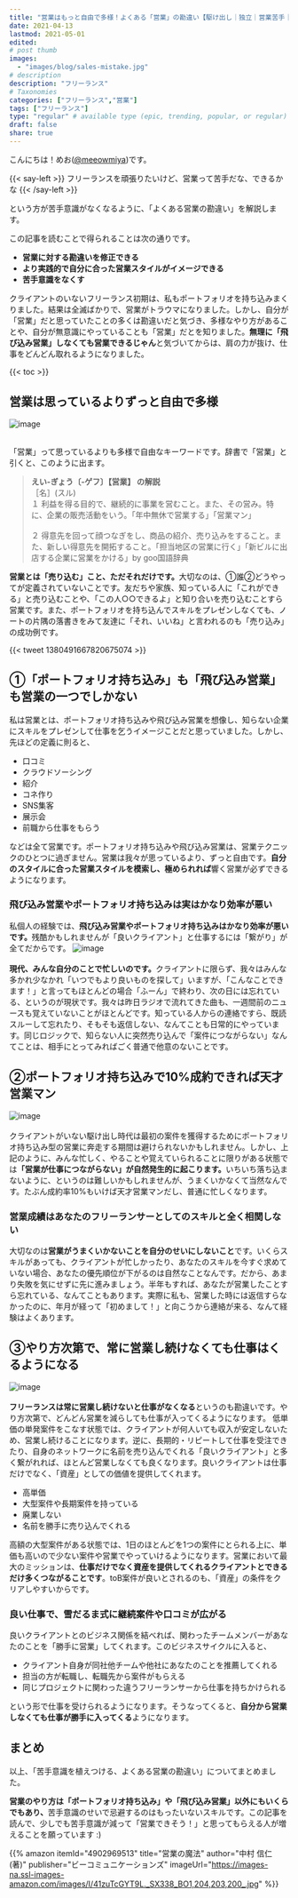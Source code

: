 ```yaml
---
title: "営業はもっと自由で多様！よくある「営業」の勘違い【駆け出し｜独立｜営業苦手｜フリーランス｜売り込み】"
date: 2021-04-13
lastmod: 2021-05-01
edited: 
# post thumb
images:
  - "images/blog/sales-mistake.jpg"
# description
description: "フリーランス"
# Taxonomies
categories: ["フリーランス","営業"]
tags: ["フリーランス"]
type: "regular" # available type (epic, trending, popular, or regular)
draft: false
share: true
---
```


こんにちは！めお(<u><a href="https://twitter.com/meeowmiya" target="_blank">@meeowmiya</a></u>)です。

{{< say-left >}}
フリーランスを頑張りたいけど、営業って苦手だな、できるかな
{{< /say-left >}}

という方が苦手意識がなくなるように、「よくある営業の勘違い」を解説します。

この記事を読むことで得られることは次の通りです。
* **営業に対する勘違いを修正できる**
* **より実践的で自分に合った営業スタイルがイメージできる**
* **苦手意識をなくす**


クライアントのいないフリーランス初期は、私もポートフォリオを持ち込みまくりました。結果は全滅ばかりで、営業がトラウマになりました。しかし、自分が「営業」だと思っていたことの多くは勘違いだと気づき、多様なやり方があることや、自分が無意識にやっていることも「営業」だとを知りました。<span class="keiko-red">**無理に「飛び込み営業」しなくても営業できるじゃん**</span>と気づいてからは、肩の力が抜け、仕事をどんどん取れるようになりました。

{{< toc >}}

## 営業は思っているよりずっと自由で多様

![image](../../images/undraw/undraw_bibliophile.svg)<br><br>

「営業」って思っているよりも多様で自由なキーワードです。辞書で「営業」と引くと、このように出ます。

>**えい‐ぎょう〔‐ゲフ〕【営業】 の解説**<br>［名］(スル)<br>１ 利益を得る目的で、継続的に事業を営むこと。また、その営み。特に、企業の販売活動をいう。「年中無休で営業する」「営業マン」<br><br>２ 得意先を回って顔つなぎをし、商品の紹介、売り込みをすること。また、新しい得意先を開拓すること。「担当地区の営業に行く」「新ビルに出店する企業に営業をかける」by goo国語辞典

<span class="keiko-red">**営業とは「売り込む」こと、ただそれだけです。**</span>大切なのは、①誰②どうやってが定義されていないことです。友だちや家族、知っている人に「これができる」と売り込むことや、「この人○○できるよ」と知り合いを売り込むことすら営業です。また、ポートフォリオを持ち込んでスキルをプレゼンしなくても、ノートの片隅の落書きをみて友達に「それ、いいね」と言われるのも「売り込み」の成功例です。

{{< tweet 1380491667820675074 >}}

## ①「ポートフォリオ持ち込み」も「飛び込み営業」も営業の一つでしかない
私は営業とは、ポートフォリオ持ち込みや飛び込み営業を想像し、知らない企業にスキルをプレゼンして仕事を乞うイメージことだと思っていました。しかし、先ほどの定義に則ると、
* 口コミ
* クラウドソーシング
* 紹介
* コネ作り
* SNS集客
* 展示会
* 前職から仕事をもらう

などは全て営業です。ポートフォリオ持ち込みや飛び込み営業は、営業テクニックのひとつに過ぎません。営業は我々が思っているより、ずっと自由です。<span class="keiko-red">**自分のスタイルに合った営業スタイルを模索し、極められれば**</span>響く営業が必ずできるようになります。

### 飛び込み営業やポートフォリオ持ち込みは実はかなり効率が悪い
私個人の経験では、<span class="keiko-red">**飛び込み営業やポートフォリオ持ち込みはかなり効率が悪いです。**</span>残酷かもしれませんが「良いクライアント」と仕事するには「繋がり」が全てだからです。
![image](../../images/undraw/undraw_social_life.svg)<br><br>
<span class="keiko-red">**現代、みんな自分のことで忙しいのです。**</span>クライアントに限らず、我々はみんな多かれ少なかれ「いつでもより良いものを探して」いますが、「こんなことできます！」と言ってもほとんどの場合「ふーん」で終わり、次の日には忘れている、というのが現状です。我々は昨日ラジオで流れてきた曲も、一週間前のニュースも覚えていないことがほとんどです。知っている人からの連絡ですら、既読スルーして忘れたり、そもそも返信しない、なんてことも日常的にやっています。同じロジックで、知らない人に突然売り込んで「案件につながらない」なんてことは、相手にとってみればごく普通で他意のないことです。

## ②ポートフォリオ持ち込みで10%成約できれば天才営業マン
![image](../../images/undraw/undraw_business_deal.svg)<br><br>
クライアントがいない駆け出し時代は最初の案件を獲得するためにポートフォリオ持ち込み型の営業に奔走する期間は避けられないかもしれません。しかし、上記のように、みんな忙しく、やることや覚えていられることに限りがある状態では<span class="keiko-red">**「営業が仕事につながらない」が自然発生的に起こります。**</span>いちいち落ち込まないように、というのは難しいかもしれませんが、うまくいかなくて当然なんです。たぶん成約率10%もいけば天才営業マンだし、普通に忙しくなります。

### 営業成績はあなたのフリーランサーとしてのスキルと全く相関しない
大切なのは<span class="keiko-red">**営業がうまくいかないことを自分のせいにしないこと**</span>です。いくらスキルがあっても、クライアントが忙しかったり、あなたのスキルを今すぐ求めていない場合、あなたの優先順位が下がるのは自然なことなんです。だから、あまり失敗を気にせずに先に進みましょう。半年もすれば、あなたが営業したことすら忘れている、なんてこともあります。実際に私も、営業した時には返信すらなかったのに、年月が経って「初めまして！」と向こうから連絡が来る、なんて経験はよくあります。

## ③やり方次第で、常に営業し続けなくても仕事はくるようになる
![image](../../images/undraw/undraw_agreement.svg)<br><br>
<span class="keiko-red">**フリーランスは常に営業し続けないと仕事がなくなる**</span>というのも勘違いです。やり方次第で、どんどん営業を減らしても仕事が入ってくるようになります。
低単価の単発案件をこなす状態では、クライアントが何人いても収入が安定しないため、営業し続けることになります。逆に、長期的・リピートして仕事を受注できたり、自身のネットワークに名前を売り込んでくれる「良いクライアント」と多く繋がれれば、ほとんど営業しなくても良くなります。良いクライアントは仕事だけでなく、「資産」としての価値を提供してくれます。
* 高単価
* 大型案件や長期案件を持っている
* 廃業しない
* 名前を勝手に売り込んでくれる

高額の大型案件がある状態では、1日のほとんどを1つの案件にとられる上に、単価も高いので少ない案件や営業でやっていけるようになります。営業において最大のミッションは、<span class="keiko-red">**仕事だけでなく資産を提供してくれるクライアントとできるだけ多くつながることです**</span>。toB案件が良いとされるのも、「資産」の条件をクリアしやすいからです。

### 良い仕事で、雪だるま式に継続案件や口コミが広がる
良いクライアントとのビジネス関係を結べれば、関わったチームメンバーがあなたのことを「勝手に営業」してくれます。このビジネスサイクルに入ると、
* クライアント自身が同社他チームや他社にあなたのことを推薦してくれる
* 担当の方が転職し、転職先から案件がもらえる
* 同じプロジェクトに関わった違うフリーランサーから仕事を持ちかけられる

という形で仕事を受けられるようになります。そうなってくると、<span class="keiko-red">**自分から営業しなくても仕事が勝手に入ってくる**</span>ようになります。

## まとめ
以上、「苦手意識を植えつける、よくある営業の勘違い」についてまとめました。

<span class="keiko-red">**営業のやり方は「ポートフォリオ持ち込み」や「飛び込み営業」以外にもいくらでもあり、**</span>苦手意識のせいで忌避するのはもったいないスキルです。この記事を読んで、少しでも苦手意識が減って「営業できそう！」と思ってもらえる人が増えることを願っています :)

{{% amazon 
  itemId="4902969513"
  title="営業の魔法"
  author="中村 信仁  (著)"
  publisher="ビーコミュニケーションズ"
  imageUrl="https://images-na.ssl-images-amazon.com/images/I/41zuTcGYT9L._SX338_BO1,204,203,200_.jpg"
%}}